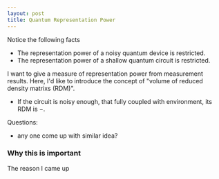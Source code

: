 ```yaml
---
layout: post
title: Quantum Representation Power
---
```


Notice the following facts
* The representation power of a noisy quantum device is restricted.
* The representation power of a shallow quantum circuit is restricted.

I want to give a measure of representation power from measurement results.
Here, I'd like to introduce the concept of "volume of reduced density matrixs (RDM)".
* If the circuit is noisy enough, that fully coupled with environment, its RDM is $-$.

Questions:
* any one come up with similar idea?

### Why this is important
The reason I came up
